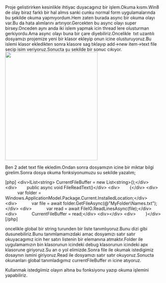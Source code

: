 Proje gelistirirken kesinlikle ihtiyac duyacagınız bir işlem.Okuma kısmı.Win8 de olay biraz farklı bir hal almıs sanki cunku normal form uygulamalarında bu şekilde okuma yapmıyordum.Hem zaten burada async bir okuma olayı var.Bu da hata alımlarını artırıyor.Gercekten bu async olayı super birsey.Onceden aynı anda iki islem yapmak icin thread lere olusturman gerkiyordu.Ama async olayı buna bir çare diyebiliriz.Oncelikle  txt uzantılı dosyamızı projemize yeni bir klasor ekleyip onun icine olusturuyoruz.Bu islemi klasor ekledikten sonra klasore sag tıklayıp add-&gt;new item-&gt;text file secip isim veriyoruz.Sonucta şu sekilde bir sonuc cıkıyor.<!--more--><a href="http://www.onurkaraduman.com/wp-content/uploads/fileRead.png"><img class="alignnone size-full wp-image-802" title="fileRead" src="http://www.onurkaraduman.com/wp-content/uploads/fileRead.png" alt="" width="298" height="349" /></a>

Ben 2 adet text file ekledim.Ondan sonra dosyamızın icine bir miktar bilgi girelim.Sonra dosya okuma fonksiyonumuzu su sekilde yazalım;

[php]
&lt;div&gt;IList&lt;string&gt; CurrentFileBuffer = new List&lt;string&gt;();&lt;/div&gt;
&lt;div&gt;        public async void FileReadText()&lt;/div&gt;
&lt;div&gt;        {&lt;/div&gt;
&lt;div&gt;            var folder = Windows.ApplicationModel.Package.Current.InstalledLocation;&lt;/div&gt;
&lt;div&gt;            var file = await folder.GetFileAsync(@&quot;MyFolder\Names.txt&quot;);&lt;/div&gt;
&lt;div&gt;            var read = await FileIO.ReadLinesAsync(file);&lt;/div&gt;
&lt;div&gt;            CurrentFileBuffer = read;&lt;/div&gt;
&lt;div&gt;&lt;/div&gt;
&lt;div&gt;        }&lt;/div&gt;
[/php]

oncelikle global bir string turunden bir liste tanımlıyoruz.Bunu dizi gibi dusunebiliriz.Bunu tanımlamamızdaki amac dosyamızı satır satır okuyacagımız icin her satırı listenin bir elemanına atmaktır.Folder ile uygulamamızın bin klasorunun icindeki debug klasorunun icindeki apx klasorune giriyoruz.Su an o yol elimizde.Sonra file ile okumak istedigimiz dosaynın ismini giriyoruz.Read ile dosyamızı satır satır okuyoruz.Sonucta okunanları global tanımladıgımız currentFileBuffer ın icine atıyoruz.

Kullanmak istedgiimiz olayın altına bu fonksiyonu yazıp okuma işlemini yapabiliriz.
